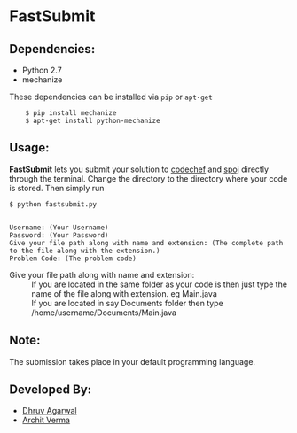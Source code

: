 FastSubmit
================================
Dependencies:
-------------
*  Python 2.7
*  mechanize

These dependencies can be installed via `pip` or `apt-get`

        $ pip install mechanize
        $ apt-get install python-mechanize
        
Usage:
----------

**FastSubmit** lets you submit your solution to [codechef](http://www.codechef.com/) and [spoj](http://www.spoj.com/) directly through the terminal. Change the directory to the directory where your code is stored. Then simply run

    $ python fastsubmit.py


    Username: (Your Username)
    Password: (Your Password)
    Give your file path along with name and extension: (The complete path to the file along with the extension.)
    Problem Code: (The problem code)
    
<dl>
  <dt>Give your file path along with name and extension:</dt>
  <dd>If you are located in the same folder as your code is then just type the name of the file along with extension. eg Main.java</dd>
  <dd>If you are located in say Documents folder then type /home/username/Documents/Main.java</dt>
</dl>

Note:
------
The submission takes place in your default programming language.

Developed By:
--------------
*  [Dhruv Agarwal](https://github.com/dhruvagarwal)
*  [Archit Verma](https://github.com/architv)
